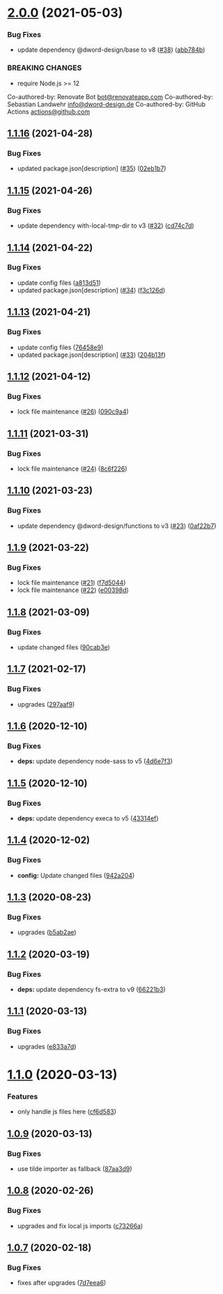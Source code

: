 # [2.0.0](https://github.com/dword-design/node-sass-js-importer/compare/v1.1.16...v2.0.0) (2021-05-03)


### Bug Fixes

* update dependency @dword-design/base to v8 ([#38](https://github.com/dword-design/node-sass-js-importer/issues/38)) ([abb784b](https://github.com/dword-design/node-sass-js-importer/commit/abb784b19798f70c46a712b0ea69cdc5d582e7ca))


### BREAKING CHANGES

* require Node.js >= 12

Co-authored-by: Renovate Bot <bot@renovateapp.com>
Co-authored-by: Sebastian Landwehr <info@dword-design.de>
Co-authored-by: GitHub Actions <actions@github.com>

## [1.1.16](https://github.com/dword-design/node-sass-js-importer/compare/v1.1.15...v1.1.16) (2021-04-28)


### Bug Fixes

* updated package.json[description] ([#35](https://github.com/dword-design/node-sass-js-importer/issues/35)) ([02eb1b7](https://github.com/dword-design/node-sass-js-importer/commit/02eb1b7f25dcf259f89441c71ade8b3be822285f))

## [1.1.15](https://github.com/dword-design/node-sass-js-importer/compare/v1.1.14...v1.1.15) (2021-04-26)


### Bug Fixes

* update dependency with-local-tmp-dir to v3 ([#32](https://github.com/dword-design/node-sass-js-importer/issues/32)) ([cd74c7d](https://github.com/dword-design/node-sass-js-importer/commit/cd74c7dd4883df02fd36e49a038c4fa6de4b5acd))

## [1.1.14](https://github.com/dword-design/node-sass-js-importer/compare/v1.1.13...v1.1.14) (2021-04-22)


### Bug Fixes

* update config files ([a813d51](https://github.com/dword-design/node-sass-js-importer/commit/a813d51ba242a043f0dceab6f29c3fb6d272a6ac))
* updated package.json[description] ([#34](https://github.com/dword-design/node-sass-js-importer/issues/34)) ([f3c126d](https://github.com/dword-design/node-sass-js-importer/commit/f3c126dc0012aa14a9f714cfd1997adfa7e341ca))

## [1.1.13](https://github.com/dword-design/node-sass-js-importer/compare/v1.1.12...v1.1.13) (2021-04-21)


### Bug Fixes

* update config files ([76458e9](https://github.com/dword-design/node-sass-js-importer/commit/76458e909dd896592812699db021c38c9e1a97c1))
* updated package.json[description] ([#33](https://github.com/dword-design/node-sass-js-importer/issues/33)) ([204b13f](https://github.com/dword-design/node-sass-js-importer/commit/204b13f529770d7e46ad0d53d48dde439ce8075d))

## [1.1.12](https://github.com/dword-design/node-sass-js-importer/compare/v1.1.11...v1.1.12) (2021-04-12)


### Bug Fixes

* lock file maintenance ([#26](https://github.com/dword-design/node-sass-js-importer/issues/26)) ([090c9a4](https://github.com/dword-design/node-sass-js-importer/commit/090c9a425e53fcfceadb9dfc23f3d489452c4226))

## [1.1.11](https://github.com/dword-design/node-sass-js-importer/compare/v1.1.10...v1.1.11) (2021-03-31)


### Bug Fixes

* lock file maintenance ([#24](https://github.com/dword-design/node-sass-js-importer/issues/24)) ([8c6f226](https://github.com/dword-design/node-sass-js-importer/commit/8c6f226a1de7e58ee7ed9698ae292e277d11690b))

## [1.1.10](https://github.com/dword-design/node-sass-js-importer/compare/v1.1.9...v1.1.10) (2021-03-23)


### Bug Fixes

* update dependency @dword-design/functions to v3 ([#23](https://github.com/dword-design/node-sass-js-importer/issues/23)) ([0af22b7](https://github.com/dword-design/node-sass-js-importer/commit/0af22b719f535682923e655a2a9c691d3e7f6672))

## [1.1.9](https://github.com/dword-design/node-sass-js-importer/compare/v1.1.8...v1.1.9) (2021-03-22)


### Bug Fixes

* lock file maintenance ([#21](https://github.com/dword-design/node-sass-js-importer/issues/21)) ([f7d5044](https://github.com/dword-design/node-sass-js-importer/commit/f7d5044f85ada1b3797c225dc834f349ec509753))
* lock file maintenance ([#22](https://github.com/dword-design/node-sass-js-importer/issues/22)) ([e00398d](https://github.com/dword-design/node-sass-js-importer/commit/e00398d338089a8943fc055ceaf4f7c2a47c8abb))

## [1.1.8](https://github.com/dword-design/node-sass-js-importer/compare/v1.1.7...v1.1.8) (2021-03-09)


### Bug Fixes

* update changed files ([90cab3e](https://github.com/dword-design/node-sass-js-importer/commit/90cab3e40e49576c1680be8c5b4bed47a08fb8e4))

## [1.1.7](https://github.com/dword-design/node-sass-js-importer/compare/v1.1.6...v1.1.7) (2021-02-17)


### Bug Fixes

* upgrades ([297aaf9](https://github.com/dword-design/node-sass-js-importer/commit/297aaf946df6f40e7f1b5e08c7fa44582511e8df))

## [1.1.6](https://github.com/dword-design/node-sass-js-importer/compare/v1.1.5...v1.1.6) (2020-12-10)


### Bug Fixes

* **deps:** update dependency node-sass to v5 ([4d6e7f3](https://github.com/dword-design/node-sass-js-importer/commit/4d6e7f31e51a3465b7f51d413d51f269be86cd49))

## [1.1.5](https://github.com/dword-design/node-sass-js-importer/compare/v1.1.4...v1.1.5) (2020-12-10)


### Bug Fixes

* **deps:** update dependency execa to v5 ([43314ef](https://github.com/dword-design/node-sass-js-importer/commit/43314efa25967b32be271342bb2fc3d4c7452d34))

## [1.1.4](https://github.com/dword-design/node-sass-js-importer/compare/v1.1.3...v1.1.4) (2020-12-02)


### Bug Fixes

* **config:** Update changed files ([942a204](https://github.com/dword-design/node-sass-js-importer/commit/942a204dcb9e00d49c71e3613a63f306ce0f3c2a))

## [1.1.3](https://github.com/dword-design/node-sass-js-importer/compare/v1.1.2...v1.1.3) (2020-08-23)


### Bug Fixes

* upgrades ([b5ab2ae](https://github.com/dword-design/node-sass-js-importer/commit/b5ab2ae7fa061e406ea832af0726c2b55a56889c))

## [1.1.2](https://github.com/dword-design/node-sass-js-importer/compare/v1.1.1...v1.1.2) (2020-03-19)


### Bug Fixes

* **deps:** update dependency fs-extra to v9 ([66221b3](https://github.com/dword-design/node-sass-js-importer/commit/66221b3ca907f69272d9c7717a40e886f8e07982))

## [1.1.1](https://github.com/dword-design/node-sass-js-importer/compare/v1.1.0...v1.1.1) (2020-03-13)


### Bug Fixes

* upgrades ([e833a7d](https://github.com/dword-design/node-sass-js-importer/commit/e833a7de4faa5c8f22bc6be993f3c1ad286ba7f6))

# [1.1.0](https://github.com/dword-design/node-sass-js-importer/compare/v1.0.9...v1.1.0) (2020-03-13)


### Features

* only handle js files here ([cf6d583](https://github.com/dword-design/node-sass-js-importer/commit/cf6d583b1b943e2bbf8df0ece0ff15a419c2b8a3))

## [1.0.9](https://github.com/dword-design/node-sass-importer/compare/v1.0.8...v1.0.9) (2020-03-13)


### Bug Fixes

* use tilde importer as fallback ([87aa3d9](https://github.com/dword-design/node-sass-importer/commit/87aa3d9fe178555c016ac7050f3c542926949348))

## [1.0.8](https://github.com/dword-design/node-sass-importer/compare/v1.0.7...v1.0.8) (2020-02-26)


### Bug Fixes

* upgrades and fix local js imports ([c73266a](https://github.com/dword-design/node-sass-importer/commit/c73266ab897d9fef933d5956b824f17041900600))

## [1.0.7](https://github.com/dword-design/node-sass-importer/compare/v1.0.6...v1.0.7) (2020-02-18)


### Bug Fixes

* fixes after upgrades ([7d7eea6](https://github.com/dword-design/node-sass-importer/commit/7d7eea62a4790f9cb55c013447ec820652cc2f85))
